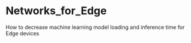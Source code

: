 # Networks_for_Edge
How to decrease machine learning model loading and inference time for Edge devices
